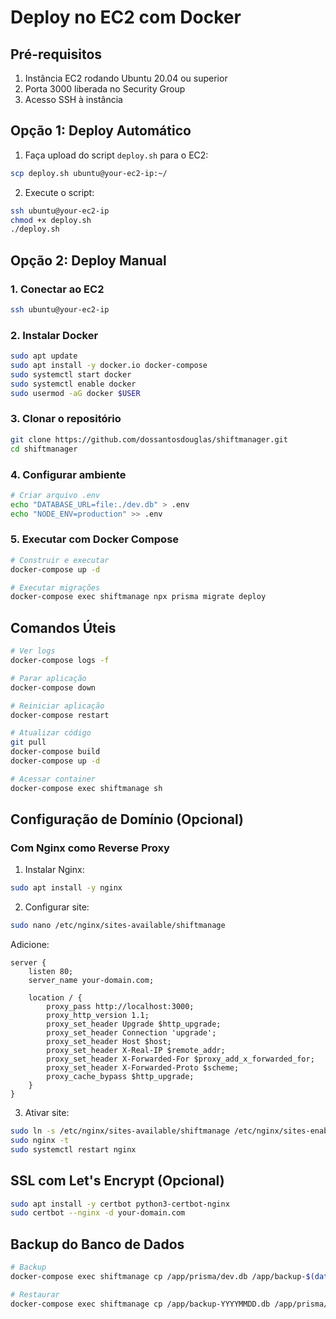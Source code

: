 # Deploy no EC2 com Docker

## Pré-requisitos

1. Instância EC2 rodando Ubuntu 20.04 ou superior
2. Porta 3000 liberada no Security Group
3. Acesso SSH à instância

## Opção 1: Deploy Automático

1. Faça upload do script `deploy.sh` para o EC2:

```bash
scp deploy.sh ubuntu@your-ec2-ip:~/
```

2. Execute o script:

```bash
ssh ubuntu@your-ec2-ip
chmod +x deploy.sh
./deploy.sh
```

## Opção 2: Deploy Manual

### 1. Conectar ao EC2

```bash
ssh ubuntu@your-ec2-ip
```

### 2. Instalar Docker

```bash
sudo apt update
sudo apt install -y docker.io docker-compose
sudo systemctl start docker
sudo systemctl enable docker
sudo usermod -aG docker $USER
```

### 3. Clonar o repositório

```bash
git clone https://github.com/dossantosdouglas/shiftmanager.git
cd shiftmanager
```

### 4. Configurar ambiente

```bash
# Criar arquivo .env
echo "DATABASE_URL=file:./dev.db" > .env
echo "NODE_ENV=production" >> .env
```

### 5. Executar com Docker Compose

```bash
# Construir e executar
docker-compose up -d

# Executar migrações
docker-compose exec shiftmanage npx prisma migrate deploy
```

## Comandos Úteis

```bash
# Ver logs
docker-compose logs -f

# Parar aplicação
docker-compose down

# Reiniciar aplicação
docker-compose restart

# Atualizar código
git pull
docker-compose build
docker-compose up -d

# Acessar container
docker-compose exec shiftmanage sh
```

## Configuração de Domínio (Opcional)

### Com Nginx como Reverse Proxy

1. Instalar Nginx:

```bash
sudo apt install -y nginx
```

2. Configurar site:

```bash
sudo nano /etc/nginx/sites-available/shiftmanage
```

Adicione:

```nginx
server {
    listen 80;
    server_name your-domain.com;

    location / {
        proxy_pass http://localhost:3000;
        proxy_http_version 1.1;
        proxy_set_header Upgrade $http_upgrade;
        proxy_set_header Connection 'upgrade';
        proxy_set_header Host $host;
        proxy_set_header X-Real-IP $remote_addr;
        proxy_set_header X-Forwarded-For $proxy_add_x_forwarded_for;
        proxy_set_header X-Forwarded-Proto $scheme;
        proxy_cache_bypass $http_upgrade;
    }
}
```

3. Ativar site:

```bash
sudo ln -s /etc/nginx/sites-available/shiftmanage /etc/nginx/sites-enabled/
sudo nginx -t
sudo systemctl restart nginx
```

## SSL com Let's Encrypt (Opcional)

```bash
sudo apt install -y certbot python3-certbot-nginx
sudo certbot --nginx -d your-domain.com
```

## Backup do Banco de Dados

```bash
# Backup
docker-compose exec shiftmanage cp /app/prisma/dev.db /app/backup-$(date +%Y%m%d).db

# Restaurar
docker-compose exec shiftmanage cp /app/backup-YYYYMMDD.db /app/prisma/dev.db
```

